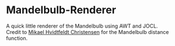 # Mandelbulb-Renderer
A quick little renderer of the Mandelbulb using AWT and JOCL. <br>
Credit to <a href="http://blog.hvidtfeldts.net/index.php/2011/09/distance-estimated-3d-fractals-v-the-mandelbulb-different-de-approximations/">Mikael Hvidtfeldt Christensen</a> for the Mandelbulb distance function.
